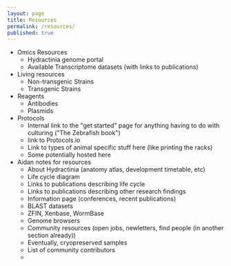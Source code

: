 ```yaml
---
layout: page
title: Resources
permalink: /resources/
published: true
---
```


- Omics Resources
  - Hydractinia genome portal
  - Available Transcriptome datasets (with links to publications)
- Living resources
  - Non-transgenic Strains
  - Transgenic Strains
- Reagents
  - Antibodies
  - Plasmids
- Protocols
  - Internal link to the "get started" page for anything having to do with culturing ("The Zebrafish book")
  - link to Protocols.io
  - Link to types of animal specific stuff here (like printing the racks) 
  - Some potentially hosted here
- Aidan notes for resources
  - About Hydractinia (anatomy atlas, development timetable, etc)
  - Life cycle diagram
  - Links to publications describing life cycle
  - Links to publications describing other research findings
  - Information page (conferences, recent publications)
  - BLAST datasets
  - ZFIN, Xenbase, WormBase
  - Genome browsers
  - Community resources (open jobs, newletters, find people (in another section already))
  - Eventually, cryopreserved samples
  - List of community contributors
  - 
  
